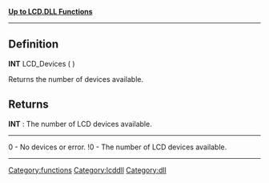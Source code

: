 [**Up to LCD.DLL Functions**](Functioncategory:Lcddll "wikilink")

------------------------------------------------------------------------

Definition
----------

**INT** LCD\_Devices ( )

Returns the number of devices available.

Returns
-------

**INT** : The number of LCD devices available.

  ---- ----------------------------------------
  0    - No devices or error.
  !0   - The number of LCD devices available.
  ---- ----------------------------------------

<Category:functions> <Category:lcddll> <Category:dll>
